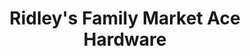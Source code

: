---
title: "Ridley's Family Market Ace Hardware"
url: /weiser/ridleys-family-market-ace-hardware/
shop: Baumarkt
---